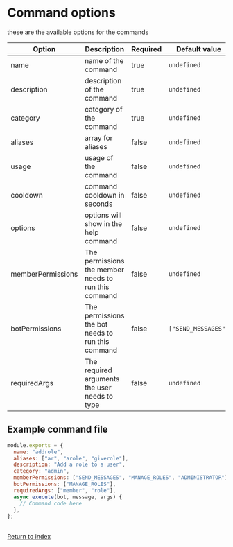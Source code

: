 # Command options

these are the available options for the commands

| Option            | Description                                          | Required | Default value       |
| ----------------- | ---------------------------------------------------- | -------- | ------------------- |
| name              | name of the command                                  | true     | `undefined`         |
| description       | description of the command                           | true     | `undefined`         |
| category          | category of the command                              | true     | `undefined`         |
| aliases           | array for aliases                                    | false    | `undefined`         |
| usage             | usage of the command                                 | false    | `undefined`         |
| cooldown          | command cooldown in seconds                          | false    | `undefined`         |
| options           | options will show in the help command                | false    | `undefined`         |
| memberPermissions | The permissions the member needs to run this command | false    | `undefined`         |
| botPermissions    | The permissions the bot needs to run this command    | false    | `["SEND_MESSAGES"]` |
| requiredArgs      | The required arguments the user needs to type        | false    | `undefined`         |

## Example command file

```js
module.exports = {
  name: "addrole",
  aliases: ["ar", "arole", "giverole"],
  description: "Add a role to a user",
  category: "admin",
  memberPermissions: ["SEND_MESSAGES", "MANAGE_ROLES", "ADMINISTRATOR"],
  botPermissions: ["MANAGE_ROLES"],
  requiredArgs: ["member", "role"],
  async execute(bot, message, args) {
    // Command code here
  },
};
```

##

[Return to index](README.md)
